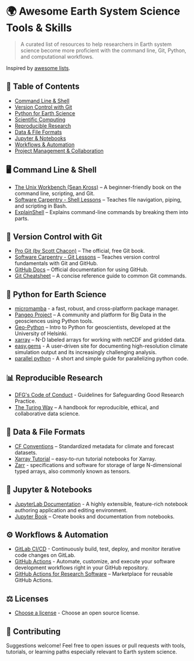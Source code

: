 # 🌍 Awesome Earth System Science Tools & Skills

> A curated list of resources to help researchers in Earth system science become more proficient with the command line, Git, Python, and computational workflows.

Inspired by [awesome lists](https://github.com/sindresorhus/awesome).

## 📁 Table of Contents

- [Command Line & Shell](#-command-line--shell)
- [Version Control with Git](#-version-control-with-git)
- [Python for Earth Science](#-python-for-earth-science)
- [Scientific Computing](#-scientific-computing)
- [Reproducible Research](#-reproducible-research)
- [Data & File Formats](#-data--file-formats)
- [Jupyter & Notebooks](#-jupyter--notebooks)
- [Workflows & Automation](#-workflows--automation)
- [Project Management & Collaboration](#-project-management--collaboration)

## 🖥️ Command Line & Shell

- [The Unix Workbench (Sean Kross)](https://seankross.com/the-unix-workbench/) – A beginner-friendly book on the command line, scripting, and Git.
- [Software Carpentry - Shell Lessons](https://swcarpentry.github.io/shell-novice/) – Teaches file navigation, piping, and scripting in Bash.
- [ExplainShell](https://explainshell.com/) – Explains command-line commands by breaking them into parts.

## 🔁 Version Control with Git

- [Pro Git (by Scott Chacon)](https://git-scm.com/book/en/v2) – The official, free Git book.
- [Software Carpentry - Git Lessons](https://swcarpentry.github.io/git-novice/) – Teaches version control fundamentals with Git and GitHub.
- [GitHub Docs](https://docs.github.com/) – Official documentation for using GitHub.
- [Git Cheatsheet](https://education.github.com/git-cheat-sheet-education.pdf) – A concise reference guide to common Git commands.

## 🐍 Python for Earth Science

- [micromamba](https://mamba.readthedocs.io/en/latest/installation/micromamba-installation.html) - a fast, robust, and cross-platform package manager.
- [Pangeo Project](https://pangeo.io/) – A community and platform for Big Data in the geosciences using Python tools.
- [Geo-Python](https://geo-python-site.readthedocs.io/en/latest/) – Intro to Python for geoscientists, developed at the University of Helsinki.
- [xarray](https://docs.xarray.dev/en/stable/) – N-D labeled arrays for working with netCDF and gridded data.
- [easy.gems](http://easy.gems.dkrz.de/) - A user-driven site for documenting high-resolution climate simulation output and its increasingly challenging analysis.
- [parallel python](https://www.machinelearningplus.com/python/parallel-processing-python/) - A short and simple guide for parallelizing python code.

## 📊 Reproducible Research

- [DFG's Code of Conduct](https://zenodo.org/records/6472827) - Guidelines for Safeguarding Good Research Practice.
- [The Turing Way](https://the-turing-way.netlify.app/) – A handbook for reproducible, ethical, and collaborative data science.

## 📂 Data & File Formats

- [CF Conventions](http://cfconventions.org/) – Standardized metadata for climate and forecast datasets.
- [Xarray Tutorial](https://tutorial.xarray.dev/) – easy-to-run tutorial notebooks for Xarray.
- [Zarr](https://zarr.dev) - specifications and software for storage of large N-dimensional typed arrays, also commonly known as tensors.

## 📒 Jupyter & Notebooks

- [JupyterLab Documentation](https://jupyterlab.readthedocs.io/en/stable/) - A highly extensible, feature-rich notebook authoring application and editing environment.
- [Jupyter Book](https://jupyterbook.org/) – Create books and documentation from notebooks.

## ⚙️ Workflows & Automation

- [GitLab CI/CD](https://docs.gitlab.com/ci/) - Continuously build, test, deploy, and monitor iterative code changes on GitLab.
- [GitHub Actions](https://docs.github.com/en/actions) - Automate, customize, and execute your software development workflows right in your GitHub repository.
- [GitHub Actions for Research Software](https://github.com/marketplace?type=actions) – Marketplace for reusable GitHub Actions.

## ⚖️ Licenses

- [Choose a license](https://choosealicense.com) - Choose an open source license.

## 🧠 Contributing

Suggestions welcome! Feel free to open issues or pull requests with tools, tutorials, or learning paths especially relevant to Earth system science.
